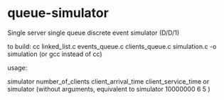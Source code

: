# queue-simulator
Single server single queue discrete event simulator (D/D/1)

to build: cc linked_list.c events_queue.c clients_queue.c simulation.c -o simulation (or gcc instead of cc)

usage: 

simulator number_of_clients client_arrival_time client_service_time
or
simulator (without arguments, equivalent to simulator 10000000 6 5 )
